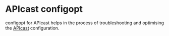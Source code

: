 # APIcast configopt
configopt for APIcast helps in the process of troubleshooting and optimising the [APIcast](https://github.com/3scale/apicast) configuration.
